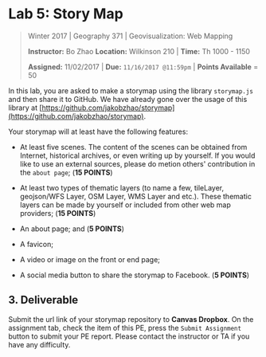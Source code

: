 # Lab 5: Story Map

> Winter 2017 | Geography 371 | Geovisualization: Web Mapping
>
> **Instructor:** Bo Zhao  **Location:** Wilkinson 210 | **Time:** Th 1000 - 1150
>
> **Assigned:** 11/02/2017 | **Due:** `11/16/2017 @11:59pm` | **Points Available** = 50

In this lab, you are asked to make a storymap using the library `storymap.js` and then share it to GitHub. We have already gone over the usage of this library at [https://github.com/jakobzhao/storymap](https://github.com/jakobzhao/storymap).

Your storymap will at least have the following features:

- At least five scenes. The content of the scenes can be obtained from Internet, historical archives, or even writing up by yourself. If you would like to use an external sources, please do metion others' contribution in the `about page`; (**15 POINTS**)

- At least two types of thematic layers (to name a few, tileLayer, geojson/WFS Layer, OSM Layer, WMS Layer and etc.). These thematic layers can be made by yourself or included from other web map providers; (**15 POINTS**)

- An about page; and (**5 POINTS**)

- A favicon;

- A video or image on the front or end page;

- A social media button to share the storymap to Facebook. (**5 POINTS**)


## 3. Deliverable

Submit the url link of your storymap repository to **Canvas Dropbox**. On the assignment tab,  check the item of this PE, press the `Submit Assignment` button to submit your PE report. Please contact the instructor or TA if you have any difficulty.